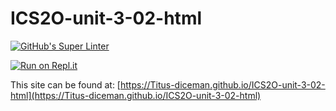 # ICS2O-unit-3-02-html

[![GitHub's Super Linter](https://github.com/Titus-diceman/ICS2O-unit-3-02-html/workflows/GitHub's%20Super%20Linter/badge.svg)](https://github.com/Titus-diceman/ICS2O-unit-3-02-html/actions)

[![Run on Repl.it](https://repl.it/badge/github/Titus-diceman/ICS2O-unit-3-02-html)](https://repl.it/github/Titus-diceman/ICS2O-unit-3-02-html)

This site can be found at: [https://Titus-diceman.github.io/ICS2O-unit-3-02-html](https://Titus-diceman.github.io/ICS2O-unit-3-02-html)
